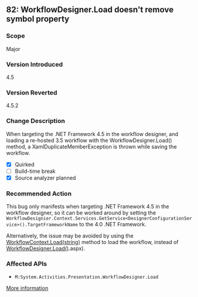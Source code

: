 ## 82: WorkflowDesigner.Load doesn't remove symbol property

### Scope
Major

### Version Introduced
4.5

### Version Reverted
4.5.2

### Change Description
When targeting the .NET Framework 4.5 in the workflow designer, and loading a re-hosted 3.5 workflow with the WorkflowDesigner.Load() method, a XamlDuplicateMemberException is thrown while saving the workflow.

- [x] Quirked
- [ ] Build-time break
- [x] Source analyzer planned

### Recommended Action
This bug only manifests when targeting .NET Framework 4.5 in the workflow designer, so it can be worked around by setting the `WorkflowDesignier.Context.Services.GetService<DesignerConfigurationService>().TargetFrameworkName` to the 4.0 .NET Framework.

Alternatively, the issue may be avoided by using the [WorkflowContext.Load(string)](https://msdn.microsoft.com/en-us/library/ee425926(v=vs.110).aspx) method to load the workflow, instead of [WorkflowDesigner.Load()](https://msdn.microsoft.com/en-us/library/ee403482()v=vs.110).aspx).

### Affected APIs
* `M:System.Activities.Presentation.WorkflowDesigner.Load`

[More information](https://connect.microsoft.com/VisualStudio/feedback/details/786503/)
